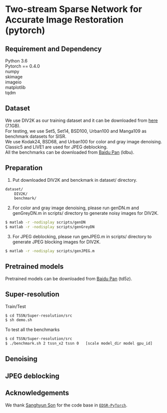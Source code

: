 # Two-stream Sparse Network for Accurate Image Restoration (pytorch)

## Requirement and Dependency
Python 3.6  
Pytorch == 0.4.0  
numpy  
skimage  
imageio  
matplotlib  
tqdm  

## Dataset
We use DIV2K as our training dataset and it can be downloaded from [here](https://cv.snu.ac.kr/research/EDSR/DIV2K.tar) (7.1GB).  
For testing, we use Set5, Set14, BSD100, Urban100 and Manga109 as benchmark datasets for SISR.  
We use Kodak24, BSD68, and Urban100 for color and gray image denoising.  
Classic5 and LIVE1 are used for JPEG deblocking.  
All the benchmarks can be downloaded from [Baidu Pan](https://pan.baidu.com/s/12gZqnhvaqqTzj9hEMhAcKQ) (ldbu).

## Preparation
1. Put downloaded DIV2K and benckmark in dataset/ directory.  
```sh
dataset/
	DIV2K/
	benchmark/
```
2. For color and gray image denoising, please run genDN.m and genGreyDN.m in scripts/ directory to generate noisy images for DIV2K.	  
```	sh
$ matlab -r -nodisplay scripts/genDN
$ matlab -r -nodisplay scripts/genGreyDN
```
3. For JPEG deblocking, please run genJPEG.m in scripts/ directory to generate JPEG blocking images for DIV2K.   
```sh
$ matlab -r -nodisplay scripts/genJPEG.m
```

## Pretrained models
Pretrained models can be downloaded from [Baidu Pan](https://pan.baidu.com/s/1G2N_PVgOi0vTgTN5MFQujQ) (td5z).

## Super-resolution
Train/Test
```sh
$ cd TSSN/Super-resolution/src
$ sh demo.sh
```
To test all the benchmarks
```sh
$ cd TSSN/Super-resolution/src
$ ./benchmark.sh 2 tssn_x2 tssn 0   [scale model_dir model gpu_id]
```
## Denoising

## JPEG deblocking

## Acknowledgements
We thank [Sanghyun Son](https://github.com/thstkdgus35) for the code base in [`EDSR-PyTorch`](https://github.com/thstkdgus35/EDSR-PyTorch).

